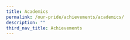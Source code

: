 ```yaml
---
title: Academics
permalink: /our-pride/achievements/academics/
description: ""
third_nav_title: Achievements
---
```

